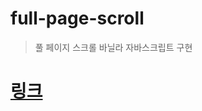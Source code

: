 # full-page-scroll
> 풀 페이지 스크롤 바닐라 자바스크립트 구현

# [링크](https://kyh119.github.io/full-page-scroll/index.html)
